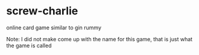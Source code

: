 screw-charlie 
=============

online card game similar to gin rummy

Note: I did not make come up with the name for this game, that is just what the game is called
